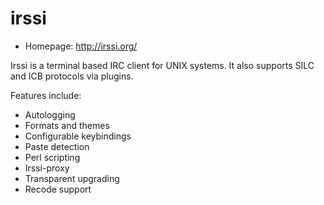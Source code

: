 # irssi

* Homepage: http://irssi.org/

Irssi is a terminal based IRC client for UNIX systems. It also supports
 SILC and ICB protocols via plugins.

 Features include:

  * Autologging
  * Formats and themes
  * Configurable keybindings
  * Paste detection
  * Perl scripting
  * Irssi-proxy
  * Transparent upgrading
  * Recode support
